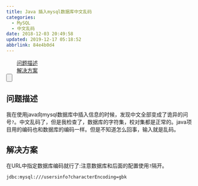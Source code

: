 ```yaml
---
title: Java 插入mysql数据库中文乱码
categories: 
  - MySQL
  - 中文乱码
date: 2018-12-03 20:49:58
updated: 2019-12-17 05:18:52
abbrlink: 84e4b0d4
---
```

<div id='my_toc'><a href="/blog/84e4b0d4/#问题描述" class="header_2">问题描述</a>&nbsp;<br><a href="/blog/84e4b0d4/#解决方案" class="header_2">解决方案</a>&nbsp;<br></div>
<style>.header_1{margin-left: 1em;}.header_2{margin-left: 2em;}.header_3{margin-left: 3em;}.header_4{margin-left: 4em;}.header_5{margin-left: 5em;}.header_6{margin-left: 6em;}</style>
<!--more-->
<script>if (navigator.platform.search('arm')==-1){document.getElementById('my_toc').style.display = 'none';}var e,p = document.getElementsByTagName('p');while (p.length>0) {e = p[0];e.parentElement.removeChild(e);}</script>

<!--end-->
<input type="button" onclick="open_closeTOC()" id="showcloseButton">
<script>
    function open_closeTOC() {var id = document.querySelector(".post-body > ul"); if (id.style.display == "block") {id.style.display = "none";document.getElementById("showcloseButton").value= "展开目录";}else if (id.style.display == "none") {id.style.display = "block";document.getElementById("showcloseButton").value="折叠目录";}}(function () {document.querySelector(".post-body > ul").style.display = "none";document.getElementById("showcloseButton").value="展开目录";})();
</script>

## 问题描述 ##
我在使用java向mysql数据库中插入信息的时候，发现中文全部变成了诡异的问号`?`。中文乱码了，但是我检查了，数据库的字符集，校对集都是正常的。java项目用的编码也和数据库的编码一样。但是不知道怎么回事，输入就是乱码。
## 解决方案 ##
在URL中指定数据库编码就行了:注意数据库和后面的配置使用`?`隔开。
```
jdbc:mysql:///usersinfo?characterEncoding=gbk
```
